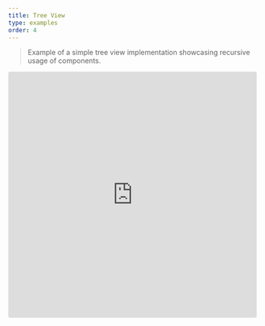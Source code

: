 ```yaml
---
title: Tree View
type: examples
order: 4
---
```


> Example of a simple tree view implementation showcasing recursive usage of components.

<iframe src="https://codesandbox.io/embed/github/vuejs/v2.vuejs.rg/tree/master/src/v2/examples/vue-20-tree-view?codemirror=1&hidedevtools=1&hidenavigation=1&theme=light" style="width:100%; height:500px; border:0; border-radius: 4px; overflow:hidden;" title="vue-20-template-compilation" allow="geolocation; microphone; camera; midi; vr; accelerometer; gyroscope; payment; ambient-light-sensor; encrypted-media; usb" sandbox="allow-modals allow-forms allow-popups allow-scripts allow-same-origin"></iframe>
